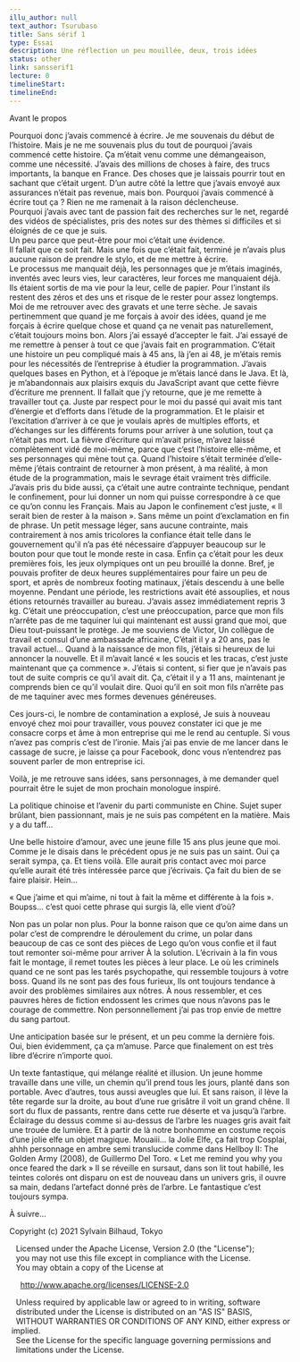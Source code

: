 ```yaml
---
illu_author: null
text_author: Tsurubaso
title: Sans sérif 1
type: Essai
description: Une réflection un peu mouillée, deux, trois idées
status: other
link: sansserif1
lecture: 0
timelineStart: 
timelineEnd: 
---
```


Avant le propos

Pourquoi donc j’avais commencé à écrire. 
Je me souvenais du début de l’histoire. Mais je ne me souvenais plus du tout de pourquoi j’avais commencé cette histoire. Ça m’était venu comme une démangeaison, comme une nécessité. J’avais des millions de choses à faire, des trucs importants, la banque en France. 
Des choses que je laissais pourrir tout en sachant que c’était urgent. D’un autre côté la lettre que j’avais envoyé aux assurances n’était pas revenue, mais bon. 
Pourquoi j’avais commencé à écrire tout ça ? 
Rien ne me ramenait à la raison déclencheuse.   
Pourquoi j’avais avec tant de passion fait des recherches sur le net, regardé des vidéos de spécialistes, pris des notes sur des thèmes si difficiles et si éloignés de ce que je suis.   
Un peu parce que peut-être pour moi c’était une évidence.   
Il fallait que ce soit fait. 
Mais une fois que c’était fait, terminé je n’avais plus aucune raison de prendre le stylo, et de me mettre à écrire.   
Le processus me manquait déjà, les personnages que je m’étais imaginés, inventés avec leurs vies, leur caractères, leur forces me manquaient déjà. 
Ils étaient sortis de ma vie pour la leur, celle de papier. 
Pour l’instant ils restent des zéros et des uns et risque de le rester pour assez longtemps. 
Moi de me retrouver avec des gravats et une terre sèche. 
Je savais pertinemment que quand je me forçais à avoir des idées, quand je me forçais à écrire quelque chose et quand ça ne venait pas naturellement, c’était toujours moins bon. 
Alors j’ai essayé d’accepter le fait. J’ai essayé de me remettre à penser à tout ce que j’avais fait en programmation. 
C’était une histoire un peu compliqué mais à 45 ans, là j’en ai 48, je m’étais remis pour les nécessités de l’entreprise à étudier la programmation.
J’avais quelques bases en Python, et à l’époque je m’étais lancé dans le Java. Et là, je m’abandonnais aux plaisirs exquis du JavaScript avant que cette fièvre d’écriture me prennent. 
Il fallait que j’y retourne, que je me remette à travailler tout ça.
Juste par respect pour le moi du passé qui avait mis tant d’énergie et d’efforts dans l’étude de la programmation. 
Et le plaisir et l’excitation d’arriver à ce que je voulais après de multiples efforts, et d’échanges sur les différents forums pour arriver à une solution, tout ça n’était pas mort.
La fièvre d’écriture qui m’avait prise, m’avez laissé complètement vidé de moi-même, parce que c’est l’histoire elle-même, et ses personnages qui mène tout ça. 
Quand l’histoire s’était terminée d’elle-même j’étais contraint de retourner à mon présent, à ma réalité, à mon étude de la programmation, mais le sevrage était vraiment très difficile.
J’avais pris du bide aussi, ça c’était une autre contrainte technique, pendant le confinement, pour lui donner un nom qui puisse correspondre à ce que ce qu’on connu les Français. 
Mais au Japon le confinement c’est juste, « Il serait bien de rester à la maison ».
Sans même un point d’exclamation en fin de phrase.
Un petit message léger, sans aucune contrainte, mais contrairement à nos amis tricolores la confiance était telle  dans le gouvernement qu'il n’a pas été nécessaire d’appuyer beaucoup sur le bouton pour que tout le monde reste in casa.
Enfin ça c’était pour les deux premières fois, les jeux olympiques ont un peu brouillé la donne.
Bref, je pouvais profiter de deux heures supplémentaires pour faire un peu de sport, et après de nombreux footing matinaux, j’étais descendu à une belle moyenne. Pendant une période, les restrictions avait été assouplies, et nous étions retournés travailler au bureau.
J’avais assez immédiatement repris 3 kg. C’était une préoccupation, c’est une préoccupation, parce que mon fils n’arrête pas de me taquiner lui qui maintenant est aussi grand que moi, que Dieu tout-puissant le protège.
Je me souviens de Victor, Un collègue de travail et consul d’une ambassade africaine, C’était il y a 20 ans, pas le travail actuel...
Quand à la naissance de mon fils, j’étais si heureux de lui annoncer la nouvelle.
Et il m’avait lancé « les soucis et les tracas, c’est juste maintenant que ça commence ».
J’étais si content, si fier que je n’avais  pas tout de suite compris ce qu’il avait dit. 
Ça, c’était il y a 11 ans, maintenant je comprends bien ce qu’il voulait dire.
Quoi qu’il en soit mon fils n’arrête pas de me taquiner avec mes formes devenues généreuses.

Ces jours-ci, le nombre de contamination a explosé, Je suis à nouveau envoyé chez moi pour travailler, vous pouvez constater ici que je me consacre corps et âme à mon entreprise qui me le rend au centuple. 
Si vous n’avez pas compris c’est de l’ironie. Mais j’ai pas envie de me lancer dans le cassage de sucre, je laisse ça pour Facebook, donc vous n’entendrez pas souvent parler de mon entreprise ici.

Voilà, je me retrouve sans idées, sans personnages, à me demander quel pourrait être le sujet de mon prochain monologue inspiré.

La politique chinoise et l’avenir du parti communiste en Chine.
Sujet super brûlant, bien passionnant, mais je ne suis pas compétent en la matière. Mais y a du taff...

Une belle histoire d’amour, avec une jeune fille 15 ans plus jeune que moi. Comme je le disais dans le précédent opus je ne suis pas un saint. Oui ça serait sympa, ça. Et tiens voilà. Elle aurait pris contact avec moi parce qu’elle aurait été très intéressée parce que j’écrivais. Ça fait du bien de se faire plaisir. Hein…

« Que j’aime et qui m’aime, ni tout à fait la même et différente à la fois ».
Boupss… c’est quoi cette phrase qui surgis là, elle vient d’où?

Non pas un polar non plus.
Pour la bonne raison que ce qu’on aime dans un polar c’est de comprendre le déroulement du crime, un polar dans beaucoup de cas ce sont des pièces de Lego qu’on vous confie et il faut tout remonter soi-même pour arriver À la solution. L’écrivain à la fin vous fait le montage, il remet toutes les pièces à leur place. Le où les criminels quand ce ne sont pas les tarés psychopathe, qui ressemble toujours à votre boss. Quand ils ne sont pas des fous furieux, Ils ont toujours tendance à avoir des problèmes similaires aux nôtres.
À nous ressembler, et ces pauvres hères de fiction endossent les crimes que nous n’avons pas le courage de commettre. 
Non personnellement j’ai pas trop envie de mettre du sang partout.

Une anticipation basée sur le présent, et un peu comme la dernière fois. Oui, bien évidemment, ça ça m’amuse.
Parce que finalement on est très libre d’écrire n’importe quoi.

Un texte fantastique, qui mélange réalité et illusion. Un jeune homme travaille dans une ville, un chemin qu’il prend tous les jours, planté dans son portable. Avec d’autres, tous aussi aveugles que lui. 
Et sans raison, il lève la tête regarde sur la droite, au bout d’une rue grisâtre il voit un grand chêne. Il sort du flux de passants, rentre dans cette rue déserte et va jusqu’à l’arbre. Éclairage du dessus comme si au-dessus de l’arbre les nuages gris avait fait une trouée de lumière.
Et à partir de là notre bonhomme en costume reçois d’une jolie elfe un objet magique. 
Mouaiii… la Jolie Elfe, ça fait trop Cosplai, ahhh personnage en ambre semi translucide comme dans Hellboy II: The Golden Army (2008), de  Guillermo Del Toro.
« Let me remind you why you once feared the dark »
Il se réveille en sursaut, dans son lit tout habillé, les teintes colorés ont disparu on est de nouveau dans un univers gris, il ouvre sa main, dedans l’artefact donné près de l’arbre.
Le fantastique c’est toujours sympa.

À suivre...







Copyright (c) 2021 Sylvain Bilhaud, Tokyo

   Licensed under the Apache License, Version 2.0 (the "License");
   you may not use this file except in compliance with the License.
   You may obtain a copy of the License at

     http://www.apache.org/licenses/LICENSE-2.0

   Unless required by applicable law or agreed to in writing, software
   distributed under the License is distributed on an "AS IS" BASIS,
   WITHOUT WARRANTIES OR CONDITIONS OF ANY KIND, either express or implied.
   See the License for the specific language governing permissions and
   limitations under the License.
